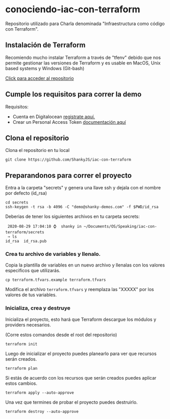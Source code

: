 # conociendo-iac-con-terraform
Repositorio utilizado para Charla denominada "Infraestructura como código con Terraform".

## Instalación de Terraform

Recomiendo mucho instalar Terraform a través de "tfenv" debido que nos permite gestionar las versiones de Terraform y es usable en MacOS, Unix based systems y Windows (Git-bash)

[Click para acceder al repositorio](https://github.com/tfutils/tfenv)

## Cumple los requisitos para correr la demo

Requisitos:

- Cuenta en Digitalocean [registrate aquí.](m.do.co/c/e3c4799e0fa4)
- Crear un Personal Access Token [documentación aquí](www.digitalocean.com/docs/apis-clis/api/create-personal-access-token/)

## Clona el repositorio

Clona el repositorio en tu local

````
git clone https://github.com/ShankyJS/iac-con-terraform
````

## Preparandonos para correr el proyecto

Entra a la carpeta "secrets" y genera una llave ssh y dejala con el nombre por defecto (id_rsa)

````
cd secrets
ssh-keygen -t rsa -b 4096 -C "demo@shanky-demos.com" -f $PWD/id_rsa
````

Deberias de tener los siguientes archivos en tu carpeta secrets:

````
 2020-08-29 17:04:10 ⌚  shanky in ~/Documents/OS/Speaking/iac-con-terraform/secrets
 → ls 
id_rsa  id_rsa.pub
````

### Crea tu archivo de variables y llenalo.

Copia la plantilla de variables en un nuevo archivo y llenalas con los valores especificos que utilizarás.

````
cp terraform.tfvars.example terraform.tfvars
````

Modifica el archivo ``terraform.tfvars`` y reemplaza las "XXXXX" por los valores de tus variables.

### Inicializa, crea y destruye

Inicializa el proyecto, esto hará que Terraform descargue los módulos y providers necesarios.

(Corre estos comandos desde el root del repositorio)

````
terraform init
````

Luego de inicializar el proyecto puedes planearlo para ver que recursos serán creados.

````
terraform plan
````

Si estás de acuerdo con los recursos que serán creados puedes aplicar estos cambios.

````
terraform apply --auto-approve
````

Una vez que termines de probar el proyecto puedes destruirlo.

````
terraform destroy --auto-approve
````